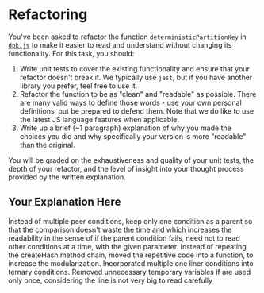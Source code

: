 # Refactoring

You've been asked to refactor the function `deterministicPartitionKey` in [`dpk.js`](dpk.js) to make it easier to read and understand without changing its functionality. For this task, you should:

1. Write unit tests to cover the existing functionality and ensure that your refactor doesn't break it. We typically use `jest`, but if you have another library you prefer, feel free to use it.
2. Refactor the function to be as "clean" and "readable" as possible. There are many valid ways to define those words - use your own personal definitions, but be prepared to defend them. Note that we do like to use the latest JS language features when applicable.
3. Write up a brief (~1 paragraph) explanation of why you made the choices you did and why specifically your version is more "readable" than the original.

You will be graded on the exhaustiveness and quality of your unit tests, the depth of your refactor, and the level of insight into your thought process provided by the written explanation.

## Your Explanation Here

Instead of multiple peer conditions, keep only one condition as a parent so that the comparison doesn't waste the time and which increases the readability in the sense of if the parent condition fails, need not to read other conditions at a time, with the given parameter.
Instead of repeating the createHash method chain, moved the repetitive code into a function, to increase the modularization.
Incorporated multiple one liner conditions into ternary conditions.
Removed unnecessary temporary variables if are used only once, considering the line is not very big to read carefully
